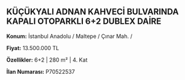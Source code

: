 ## KÜÇÜKYALI ADNAN KAHVECİ BULVARINDA KAPALI OTOPARKLI 6+2 DUBLEX DAİRE

**Konum:** İstanbul Anadolu / Maltepe / Çınar Mah. /

**Fiyat:** 13.500.000 TL

**Özellikler:** 6+2 | 280 m² | 4. Kat

**İlan Numarası:** P70522537
